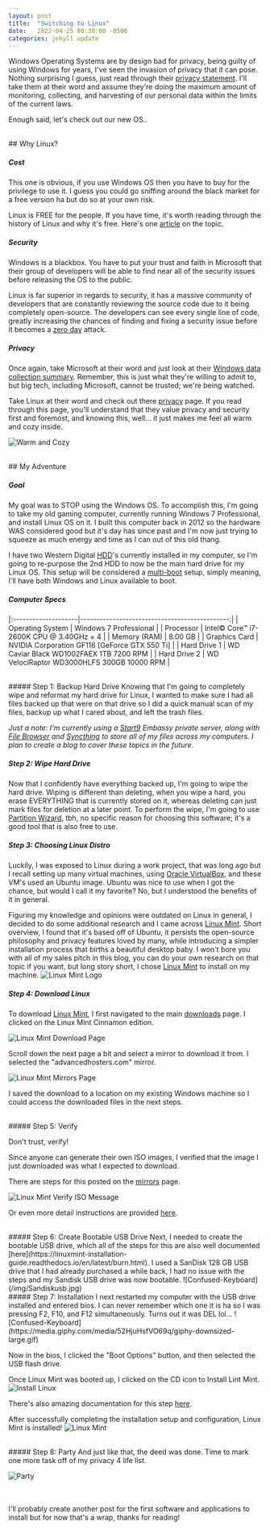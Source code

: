 ```yaml
---
layout: post
title:  "Switching to Linux"
date:   2022-04-25 08:30:00 -0500
categories: jekyll update
---
```

Windows Operating Systems are by design bad for privacy, being guilty of using Windows for years, I've
seen the invasion of privacy that it can pose. Nothing surprising I guess, just read through their
[privacy statement](https://privacy.microsoft.com/en-us/privacystatement).
I'll take them at their word and assume they're doing the maximum amount of monitoring, collecting, and harvesting
of our personal data within the limits of the current laws.

Enough said, let's check out our new OS..

<br/>
## Why Linux?

##### Cost
This one is obvious, if you use Windows OS then you have to buy for the privilege to use it. I guess you could go sniffing around the black market for a free version ha but do so at your own risk.

Linux is FREE for the people. If you have time, it's worth reading through the history of Linux and why it's free. Here's one [article](https://www.informit.com/articles/article.aspx?p=2118681&seqNum=2) on the topic.

##### Security
Windows is a blackbox. You have to put your trust and faith in Microsoft that their group of developers will be able to find near all of the security issues before releasing the OS to the public.

Linux is far superior in regards to security, it has a massive community of developers that are constantly reviewing the source code due to it being completely open-source. The developers can see every single line of code, greatly increasing the chances of finding and fixing a security issue before it becomes a [zero day](https://en.wikipedia.org/wiki/Zero-day_(computing)) attack.


##### Privacy
Once again, take Microsoft at their word and just look at their [Windows data collection summary](https://privacy.microsoft.com/en-us/data-collection-windows). Remember, this is just what they're willing to admit to, but big tech, including Microsoft, cannot be trusted; we're being watched.

Take Linux at their word and check out there [privacy](https://linuxmint.com/privacy.php) page. If you read through this page, you'll understand that they value privacy and security first and foremost, and knowing this, well... it just makes me feel all warm and cozy inside.

![Warm and Cozy](https://media.giphy.com/media/YnNKrPub6aYbc8u53S/giphy.gif)

<br/>
## My Adventure

##### Goal
My goal was to STOP using the Windows OS. To accomplish this, I'm going to take my old gaming computer, currently running Windows 7 Professional, and install Linux OS on it. I built this computer back in 2012 so the hardware WAS considered good but it's day has since past and I'm now just trying to squeeze as much energy and time as I can out of this old thang.

I have two Western Digital [HDD](https://en.wikipedia.org/wiki/Hard_disk_drive)'s currently installed in my computer, so I'm going to re-purpose the 2nd HDD to now be the main hard drive for my Linux OS. This setup will be considered a [multi-boot](https://en.wikipedia.org/wiki/Multi-booting) setup, simply meaning, I'll have both Windows and Linux available to boot.

##### Computer Specs

|:--------------------|----------------------------------------------:|
| Operating System    | Windows 7 Professional                        |
| Processor           | Intel© Core™ i7-2600K CPU @ 3.40GHz × 4       |
| Memory (RAM)        | 8.00 GB                                       |
| Graphics Card       | NVIDIA Corporation GF116 [GeForce GTX 550 Ti] |
| Hard Drive 1        | WD Caviar Black WD1002FAEX 1TB 7200 RPM       |
| Hard Drive 2        | WD VelociRaptor WD3000HLFS 300GB 10000 RPM    |

<br/>
##### Step 1: Backup Hard Drive
Knowing that I'm going to completely wipe and reformat my hard drive for Linux, I wanted to make sure I had all files backed up that were on that drive so I did a quick manual scan of my files, backup up what I cared about, and left the trash files.

*Just a note: I'm currently using a [Start9](https://start9.com) Embassy private server, along with [File Browser](https://filebrowser.org/) and [Syncthing](https://syncthing.net/) to store all of my files across my computers. I plan to create a blog to cover these topics in the future.*

##### Step 2: Wipe Hard Drive
Now that I confidently have everything backed up, I'm going to wipe the hard drive. Wiping is different than deleting, when you wipe a hard, you erase EVERYTHING that is currently stored on it, whereas deleting can just mark files for deletion at a later point. To perform the wipe, I'm going to use [Partition Wizard](https://www.partitionwizard.com/), tbh, no specific reason for choosing this software; it's a good tool that is also free to use.

##### Step 3: Choosing Linux Distro
Luckily, I was exposed to Linux during a work project, that was long ago but I recall setting up many virtual machines, using [Oracle VirtualBox](https://www.virtualbox.org/), and these VM's used an Ubuntu image. Ubuntu was nice to use when I got the chance, but would I call it my favorite? No, but I understood the benefits of it in general.

Figuring my knowledge and opinions were outdated on Linux in general, I decided to do some additional research and I came across [Linux Mint](https://linuxmint.com/). Short overview, I found that it's based off of Ubuntu, it persists the open-source philosophy and privacy features loved by many, while introducing a simpler installation process that births a beautiful desktop baby. I won't bore you with all of my sales pitch in this blog, you can do your own research on that topic if you want, but long story short, I chose [Linux Mint](https://linuxmint.com/) to install on my machine.
![Linux Mint Logo](/img/LinuxMintLogo.jpg)

##### Step 4: Download Linux
To download [Linux Mint](https://linuxmint.com/), I first navigated to the main [downloads](https://linuxmint.com/download.php) page. I clicked on the Linux Mint Cinnamon edition.

![Linux Mint Download Page](/img/linuxmintdownloadspage.jpg)

Scroll down the next page a bit and select a mirror to download it from. I selected the "advancedhosters.com" mirror.

![Linux Mint Mirrors Page](/img/linuxmintmirrors.jpg)

I saved the download to a location on my existing Windows machine so I could access the downloaded files in the next steps.

<br/>
##### Step 5: Verify

Don't trust, verify!

Since anyone can generate their own ISO images, I verified that the image I just downloaded was what I expected to download.

There are steps for this posted on the [mirrors](https://linuxmint.com/edition.php?id=292) page.

![Linux Mint Verify ISO Message](/img/verifyfilesmessage.jpg)

Or even more detail instructions are provided [here](https://linuxmint-installation-guide.readthedocs.io/en/latest/verify.html).

<br/>
##### Step 6: Create Bootable USB Drive
Next, I needed to create the bootable USB drive, which all of the steps for this are also well documented [here](https://linuxmint-installation-guide.readthedocs.io/en/latest/burn.html). I used a SanDisk 128 GB USB drive that I had already purchased a while back, I had no issue with the steps and my Sandisk USB drive was now bootable.
![Confused-Keyboard](/img/Sandiskusb.jpg)

<br/>
##### Step 7: Installation
I next restarted my computer with the USB drive installed and entered bios. I can never remember which one it is ha so I was pressing F2, F10, and F12 simultaneously. Turns out it was DEL lol...
![Confused-Keyboard](https://media.giphy.com/media/52HjuHsfVO69q/giphy-downsized-large.gif)

Now in the bios, I clicked the "Boot Options" button, and then selected the USB flash drive.

Once Linux Mint was booted up, I clicked on the CD icon to Install Lint Mint.
![Install Linux](/img/InstallLinuxMintIcon.jpg)

There's also amazing documentation for this step [here](https://linuxmint-installation-guide.readthedocs.io/en/latest/install.html).

After successfully completing the installation setup and configuration, Linux Mint is installed!
![Linux Mint](/img/linuxmintdesktop.jpg)

<br/>
##### Step 8: Party
And just like that, the deed was done. Time to mark one more task off of my privacy 4 life list.

![Party](https://media.giphy.com/media/S4AnOkBwfcb4GyDzK7/giphy.gif)

<br/>
<br/>
I'll probably create another post for the first software and applications to install but for now that's a wrap, thanks for reading!
